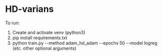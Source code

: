 # HD-varians

To run:
1) Create and activate venv (python3)
2) pip install requirements.txt
3) python train.py --method adam_hd_adam --epochs 50 --model logreg (etc. other optional arguments)
